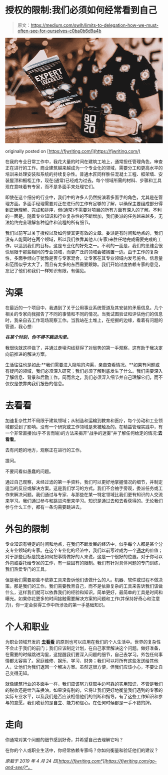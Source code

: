 # 授权的限制:我们必须如何经常看到自己

> 原文：<https://medium.com/swlh/limits-to-delegation-how-we-must-often-see-for-ourselves-c0ba0b6d9a4b>

![](img/345389124dc5e53723781309193b3ecc.png)

originally posted on [https://fjwriting.com/](https://fjwriting.com/)

在我的专业日常工作中，我花大量的时间在建筑工地上，通常担任管理角色，审查正在进行的工作。商业建筑越来越成为一个专业化的领域，需要分工和更高水平的培训来处理安装和系统的持续复杂性。普通木匠同样胜任混凝土工程、框架墙、安装屋顶和橱柜工作，现在(通常)已经成为过去。每个领域所需的材料、步骤和工具现在意味着有专家，而不是多面手来处理它们。

即使在这个细分的行业中，我们中的许多人仍然扮演着多面手的角色，尤其是在管理方面。多面手经理需要对正在进行的工作有足够的了解，以确保主要组成部分得到正确理解、完成和排序，但(通常)不需要对项目的所有方面有深入的了解。不利的一面是，随着专业知识和行业复杂性的不断增加，我们委派的任务越来越多，无法始终完全理解各种组件和流程的所有细节。

我们以前写过关于授权以及如何使其更有效的文章。委派是有时间和地点的，我们没有人能同时在两个领域，所以我们依靠其他人(专家)来胜任地完成需要完成的工作，以达到我们的目标。这是专业化的好处之一。不利的一面是，我们的思维会很快局限于那些相同的专业领域，而更广泛的领域会被搁置一边。由于工作的复杂性，多面手倾向于犹豫是否与专家混合，让专家在其专业领域内发号施令。信息量和范围似乎太大了，而且有太多的东西需要跟踪。我们开始过度依赖专家的意见，忘记了他们和我们一样知识有限，有偏见。

# 沟渠

在最近的一个项目中，我遇到了关于公用事业系统管道及其安装的矛盾信息。几个相关的专家向我报告了不同的事情和不同的情况。当我试图验证和评估他们的信息时，我亲自去工作现场观察工作。当我站在土堆上，在挖掘的边缘，看着有问题的管道，我心想:

***在某个时刻，你不得不跳进沟里。***

我很快就这样做了，并通过走壕沟线获得了对局势的第一手观察，这有助于我决定向前推进的解决方案。

生活往往也是如此:**我们需要进入隐喻的沟渠，亲自查看情况。**如果有问题或有疑问的领域，我们必须深入研究；我们必须了解到底发生了什么。我们需要深入了解信息、背景和后勤工作。简而言之，我们必须深入细节并自己理解它们，而不仅仅是依靠向我们报告的信息。

# 去看看

加速复杂性并不局限于建筑领域；从制造和运输到教育和医疗，每个劳动和工业领域都受到了影响。没有一个研究或工作领域是未被触及的。在精益管理实践中，有一个非常直接(似乎不言而喻)的方法来揭开“战争的迷雾”并了解任何给定的情况:**去看看**。

去有问题的地方，观察正在进行的工作。

提问。

不要问看似愚蠢的问题。

通过自己观察，未经过滤的第一手资料，我们可以更好地掌握情况的细节，并制定适当的反应或解决方案。这是我们学习的方式。我们不会袖手旁观，委派任务或工作来解决问题。我们通过与专家、与那些在某一特定领域比我们更有知识的人交流来学习。我们通过参与和跳进沟里来学习。知识是通过去和去看获得的。无论我们参与什么工作，都有一条沟需要跳进去。

# 外包的限制

专业知识有特定的时间和地点，在我们不断发展的经济中，似乎每个人都是某个分支专业领域的专家。在这个专业化的经济中，我们以前写过成为一个[通才](https://fjwriting.com/are-you-a-specialist/)的价值；对于那些目标是找出如何把事情做好的人来说，这是一个很好的位置。对于你可以外包或委托给专家的工作，有一些固有的限制。我们有针对具体问题的专门训练，我们热爱专门的工具。

但是我们需要那些不依靠工具来告诉他们该做什么的人。机器、软件或过程不做决策。那是我们的工作。我们需要教育自己，而不是依靠复杂的工具来告诉我们该做什么，这样我们就可以依靠我们的经验和知识。简单更好，最简单的工具是时间和曝光。如果你花更多的时间接触需要解决方案的问题和工作(并保持好奇心和注意力)，你一定会获得工作中所涉及的第一手基础知识。

# 个人和职业

为职业领域开发的 [**去看看**](https://www.lean.org/shook/DisplayObject.cfm?o=1843) 的原则也可以应用在我们的个人生活中。世界的复杂性不会止于我们的前门；我们应该制定计划，在自己家里解决这个问题。做好准备，在需要的时候跳进沟里，这提醒我们要深入问题的细节，自己去学习。外包任何事情都太容易了。家庭维修、娱乐、学习、财务；我们可以将所有这些发送给其他人，让他们为我们返回一个解决方案。虽然这很方便，但我们应该小心，不要让自己变得无知。

就像建筑行业的多面手一样，我们应该努力获取手边可靠的实用知识，不管是我们的税收还是给汽车换油。如果没有别的，它将让我们更好地衡量我们遇到的专家的实际专业水平，以及我们是否应该相信他们的判断和指导。有了这些工作知识和参与的意愿，我们收获的是自立、能力和信心。在任何时候都是一手不错的牌。

# 走向

你通常对某个问题的细节感到好奇，并希望自己去理解它吗？

在你的个人或职业生活中，你经常依赖专家吗？你如何衡量和验证他们的建议？

*原载于 2019 年 4 月 24 日*[*https://fjwriting.com*](https://fjwriting.com/go-and-see/)*。*